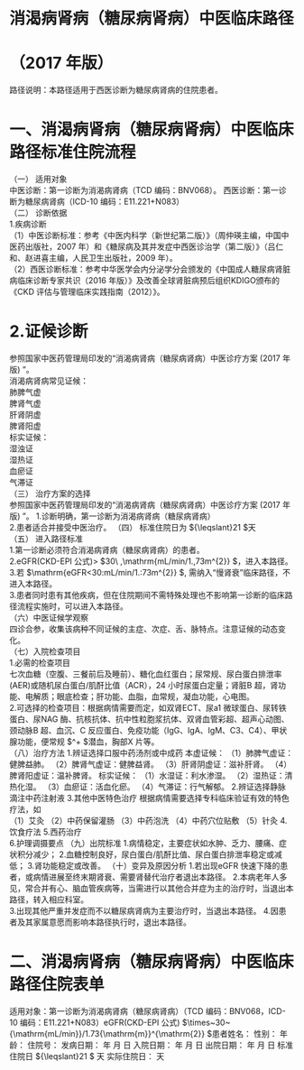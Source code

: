 # 消渴病肾病（糖尿病肾病）中医临床路径  
# （2017 年版）  
路径说明：本路径适用于西医诊断为糖尿病肾病的住院患者。  
# 一、消渴病肾病（糖尿病肾病）中医临床路径标准住院流程  
（一） 适用对象  
中医诊断：第一诊断为消渴病肾病（TCD 编码：BNV068）。 西医诊断：第一诊断为糖尿病肾病（ICD-10 编码：E11.221+N083）  
（二） 诊断依据  
1.疾病诊断  
（1）中医诊断标准：参考《中医内科学（新世纪第二版）》（周仲瑛主编，中国中医药出版社，2007 年）和《糖尿病及其并发症中西医诊治学（第二版）》（吕仁和、赵进喜主编，人民卫生出版社，2009 年）。  
（2）西医诊断标准：参考中华医学会内分泌学分会颁发的《中国成人糖尿病肾脏病临床诊断专家共识（2016 年版）》及改善全球肾脏病预后组织KDIGO颁布的《CKD 评估与管理临床实践指南（2012）》。  
# 2.证候诊断  
参照国家中医药管理局印发的“消渴病肾病（糖尿病肾病）中医诊疗方案 
(2017 年版) ”。  
消渴病肾病常见证候：  
肺脾气虚  
脾肾气虚  
肝肾阴虚  
脾肾阳虚  
标实证候：  
湿浊证  
湿热证  
血瘀证  
气滞证  
（三） 治疗方案的选择  
参照国家中医药管理局印发的“消渴病肾病（糖尿病肾病）中医诊疗方案 
(2017 年版) ”。 1.诊断明确，第一诊断为消渴病肾病（糖尿病肾病）  
2.患者适合并接受中医治疗。 （四） 标准住院日为 ${\leqslant}21 $天  
（五） 进入路径标准  
1.第一诊断必须符合消渴病肾病（糖尿病肾病）的患者。  
2.eGFR(CKD-EPI 公式)> $30\ \,\mathrm{mL/min/1.\,73m^{2}} $，进入本路径。  
3.若 $\mathrm{eGFR<30\:mL/min/1.\:73m^{2}} $, 需纳入“慢肾衰”临床路径，不进入本路径。  
3.患者同时患有其他疾病，但在住院期间不需特殊处理也不影响第一诊断的临床路径流程实施时，可以进入本路径。  
（六）中医证候学观察  
四诊合参，收集该病种不同证候的主症、次症、舌、脉特点。注意证候的动态变化。  
（七）入院检查项目  
1.必需的检查项目  
七次血糖（空腹、三餐前后及睡前）、糖化血红蛋白；尿常规、尿白蛋白排泄率(AER)或随机尿白蛋白/肌酐比值（ACR），24 小时尿蛋白定量；肾脏B 超，肾功能、电解质；眼底检查；肝功能、血脂，血常规，凝血功能，心电图。  
2.可选择的检查项目：根据病情需要而定，如双肾ECT、尿a1 微球蛋白、尿转铁蛋白、尿NAG 酶、抗核抗体、抗中性粒胞浆抗体、双肾血管彩超、超声心动图、颈动脉B 超、血沉、C 反应蛋白、免疫功能（IgG、IgA、IgM、C3、C4）、甲状腺功能，便常规 $^+ $潜血，胸部X 片等。  
（八）治疗方法 1.辨证选择口服中药汤剂或中成药  本虚证候： （1）肺脾气虚证：健脾益肺。 （2）脾肾气虚证：健脾益肾。 （3）肝肾阴虚证：滋补肝肾。 （4）脾肾阳虚证：温补脾肾。     标实证候： （1）水湿证：利水渗湿。 （2）湿热证：清热化湿。 （3）血瘀证：活血化瘀。  （4）气滞证：行气解郁。 2.辨证选择静脉滴注中药注射液  3.其他中医特色治疗 根据病情需要选择专科临床验证有效的特色疗法，如  
（1）艾灸 （2）中药保留灌肠 （3）中药泡洗 （4）中药穴位贴敷 （5）针灸  4.饮食疗法 
     5.西药治疗  
       6.护理调摄要点 （九）出院标准 1.病情稳定，主要症状如水肿、乏力、腰痛、症状积分减少； 2.血糖控制良好，尿白蛋白/肌酐比值、尿白蛋白排泄率稳定或减低； 3.肾功能稳定或改善。 （十）变异及原因分析 1.若出现eGFR 快速下降的患者，或病情进展至终末期肾衰、需要肾替代治疗者退出本路径。 2.本病老年人多见，常合并有心、脑血管疾病等，当需进行以其他合并症为主的治疗时，当退出本路径，转入相应科室。  
3.出现其他严重并发症而不以糖尿病肾病为主要治疗时，当退出本路径。 4.因患者及其家属意愿而影响本路径执行时，退出本路径。  
# 二、消渴病肾病（糖尿病肾病）中医临床路径住院表单  
适用对象：第一诊断为消渴病肾病（糖尿病肾病）（TCD 编码：BNV068，ICD-10 编码：E11.221+N083）eGFR(CKD-EPI 公式) $\times~30~{\mathrm{mL/min}}/1.73{\mathrm{m}}^{\mathrm{2}} $患者姓名：          性别：      年龄：      住院号：           发病日期：    年   月   日 入院日期：    年   月   日 出院日期：    年   月   日 标准住院日 ${\leqslant}21 $ 天          实际住院日：    天  
